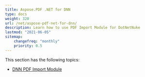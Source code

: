 ```yaml
---
title: Aspose.PDF .NET for DNN
type: docs
weight: 320
url: /net/aspose-pdf-net-for-dnn/
description: Learn how to use PDF Import Module for DotNetNuke
lastmod: "2021-06-05"
sitemap:
    changefreq: "monthly"
    priority: 0.5
---
```


This section has the following topics:

- [DNN PDF Import Module](/pdf/net/dnn-pdf-import-module)
